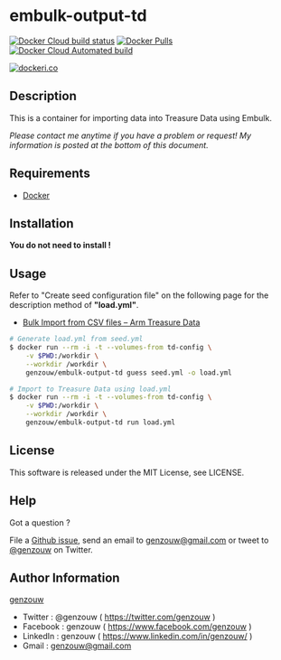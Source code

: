 # embulk-output-td

[![Docker Cloud build status](https://img.shields.io/docker/cloud/build/genzouw/embulk-output-td?style=for-the-badge)](https://hub.docker.com/r/genzouw/embulk-output-td/)
[![Docker Pulls](https://img.shields.io/docker/pulls/genzouw/embulk-output-td.svg?style=for-the-badge)](https://hub.docker.com/r/genzouw/embulk-output-td/)
[![Docker Cloud Automated build](https://img.shields.io/docker/cloud/automated/genzouw/embulk-output-td.svg?style=for-the-badge)](https://hub.docker.com/r/genzouw/embulk-output-td/)


[![dockeri.co](https://dockeri.co/image/genzouw/embulk-output-td)](https://hub.docker.com/r/genzouw/embulk-output-td)

## Description

This is a container for importing data into Treasure Data using Embulk.

*Please contact me anytime if you have a problem or request! My information is posted at the bottom of this document.*


## Requirements

* [Docker](https://www.docker.com/)

## Installation

**You do not need to install !**

## Usage

Refer to "Create seed configuration file" on the following page for the description method of **"load.yml"**.

* [Bulk Import from CSV files &ndash; Arm Treasure Data](https://support.treasuredata.com/hc/en-us/articles/360001495428-Bulk-Import-from-CSV-files)

```bash
# Generate load.yml from seed.yml
$ docker run --rm -i -t --volumes-from td-config \
    -v $PWD:/workdir \
    --workdir /workdir \
    genzouw/embulk-output-td guess seed.yml -o load.yml

# Import to Treasure Data using load.yml
$ docker run --rm -i -t --volumes-from td-config \
    -v $PWD:/workdir \
    --workdir /workdir \
    genzouw/embulk-output-td run load.yml
```

## License

This software is released under the MIT License, see LICENSE.


## Help

Got a question ?

File a [Github issue](https://github.com/genzouw/embulk-output-td/issues), send an email to [genzouw@gmail.com](mailto:genzouw@gmail.com) or tweet to [@genzouw](https://twitter.com/genzouw) on Twitter.

## Author Information

[genzouw](https://genzouw.com)

* Twitter   : @genzouw ( https://twitter.com/genzouw )
* Facebook  : genzouw ( https://www.facebook.com/genzouw )
* LinkedIn  : genzouw ( https://www.linkedin.com/in/genzouw/ )
* Gmail     : genzouw@gmail.com

